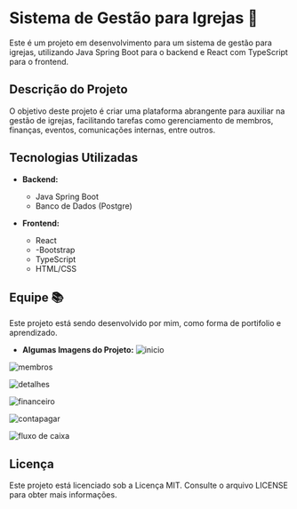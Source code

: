 # Sistema de Gestão para Igrejas 💒

Este é um projeto em desenvolvimento para um sistema de gestão para igrejas, utilizando Java Spring Boot para o backend e React com TypeScript para o frontend.

## Descrição do Projeto

O objetivo deste projeto é criar uma plataforma abrangente para auxiliar na gestão de igrejas, facilitando tarefas como gerenciamento de membros, finanças, eventos, comunicações internas, entre outros.

## Tecnologias Utilizadas

- **Backend:**
  - Java Spring Boot
  - Banco de Dados (Postgre)

- **Frontend:**
  - React
  - -Bootstrap
  - TypeScript
  - HTML/CSS 

## Equipe 📚
Este projeto está sendo desenvolvido por mim,  como forma de portifolio e aprendizado.

- **Algumas Imagens do Projeto:**
![inicio](https://github.com/user-attachments/assets/e6b76591-1d8e-480c-ac2d-be76bbcb17e7)

![membros](https://github.com/user-attachments/assets/7677aab0-6ea3-4ace-9b5b-181614213db5)

![detalhes](https://github.com/user-attachments/assets/6dc41167-8b06-4502-a221-c628d5903c11)

![financeiro](https://github.com/user-attachments/assets/1b470a85-87c0-4cd6-a26e-92985047ea9a)

![contapagar](https://github.com/user-attachments/assets/92e9e0ce-a4ed-4763-a84c-aafa8fc45d92)

![fluxo de caixa](https://github.com/user-attachments/assets/77fdef16-aff2-4cd7-9bf5-d122e6acc3a5)






## Licença
Este projeto está licenciado sob a Licença MIT. Consulte o arquivo LICENSE para obter mais informações.

